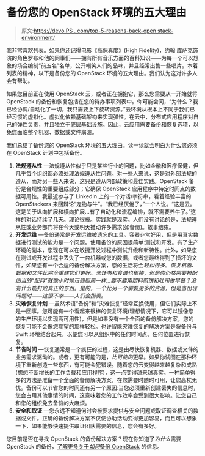 # 备份您的 OpenStack 环境的五大理由

> 原文:[https://devo PS . com/top-5-reasons-back-open stack-environment/](https://devops.com/top-5-reasons-back-openstack-environment/)

我非常喜欢列表。如果你还记得电影《高保真度》(High Fidelity)，约翰·库萨克饰演的角色罗布和他的同事们——拥有所有音乐方面的百科知识——为每一个可以想象的场合编制“前五名”名单，公开嘲笑人们的品味，并且经常出售一些唱片。本着列表的精神，以下是备份您的 OpenStack 环境的五大理由。我们认为这对许多人会有帮助。

如果您目前正在使用 OpenStack 云，或者正在拥抱它，那么您需要从一开始就将 OpenStack 的备份和恢复包括在您的待办事项列表中。你可能会问，“为什么？我已经协调/自动化了一切，我只需要上下旋转资源。”云环境从根本上不同于我们已经习惯的虚拟化。虚拟化依赖基础架构来实现弹性。在云中，分布式应用程序对自己的弹性负责，并且独立于底层基础设施。因此，云应用需要备份和恢复选项，以免您面临整个机器、数据或文件崩溃。

我们总结了备份您的 OpenStack 环境的五大理由。读一读就会明白为什么您必须在 OpenStack 计划中包括备份。

1.  **法规遵从性** —法规遵从性似乎只是某些行业的问题，比如金融和医疗保健，但几乎每个组织都必须处理法规遵从性问题。对一些人来说，这是对外部法规的遵从，而对另一些人来说，这只是遵从内部政策和最佳实践。OpenStack 备份是合规性的重要组成部分；它确保 OpenStack 应用程序中特定时间点的数据可用性。我最近参与了 LinkedIn 上的一个对话/字符串，看着经验丰富的 OpenStackers 来回辩论“宠物与牛”。“我已经厌倦了，”一个人说。“这是云。这是关于纵向扩展和横向扩展…有了自动化和流程编排，就不需要养牛了。”这样的对话持续了几天。理论很棒。实践就是现实。人们没有讨论的是，法规遵从性或业务部门将在今天或明天推动许多需求(如备份)。故事结束。
2.  **开发运维** —备份通常是开发运维被遗忘的工具。容器非常好用，但是用真实数据进行测试的能力是一个问题。使用备份的原因很简单:测试和开发。有了生产环境的副本，您现在可以在敏捷开发过程中测试升级和新特性。此外，如果您在测试或开发过程中丢失了一台机器或您的数据，或者您最终得到了损坏的文件，如果您有一个合适的备份解决方案，您的生活将会*轻松得多。恢复机器、数据和文件比完全重建它们更好。烹饪书和食谱也很棒，但是你仍然需要搭配适当的“配料”就像小时候玩假厨房一样…要不要用塑料煎饼和吐司做早餐？没有什么能打败真正的东西。是的，一个比另一个需要更多的资源，但是当出现问题时——这很不幸——人们会指责。*
3.  **灾难恢复计划** —虽然术语“备份”和“灾难恢复”经常互换使用，但它们实际上不是一回事。您可能有一个看起来很棒的恢复环境(理想情况下，它可以镜像您的生产环境以实现高可用性)，但是如果没有一个全面的备份解决方案，您的恢复可能不会像您期望的那样轻松。也许智能灾难恢复的解决方案是将备份与 Swift 环境结合起来，以便您可以从组织中的任何时间点、任何位置进行恢复。
4.  **节省时间** —恢复通常是一个疯狂的过程，这是由尽快恢复机器、数据或文件的业务需求驱动的。或者，更有可能的是，*比可能的*更早。如果你试图在那种环境下重新创造一些东西，有可能会犯错误。随着您的云变得越来越复杂和成熟(想想不断增长的工作负载和应用程序)，这一点变得越来越真实。一种简单得多的方法是准备一个全面的备份解决方案，在您需要时随时可用，让您高枕无忧。备份可以节省您的时间还有另一个原因:当您必须重新创建丢失的信息时，您会占用其他事情的时间，这意味着您的工作效率会受到很大影响。让您自己和您的组织免去备份的大麻烦。
5.  **安全和取证** —您永远不知道何时会被要求提供与安全问题或取证调查相关的数据或文件。正确的备份解决方案不仅使协助活动变得更加容易，而且可以想象一下，如果能够快速提供取证团队需要的信息，您会有多好。

您目前是否在寻找 OpenStack 的备份解决方案？现在你知道了*为什么*需要 OpenStack 的备份，[了解更多关于*如何*备份 OpenStack](http://www.triliodata.com/openstack-backups/#_blank) 的信息。